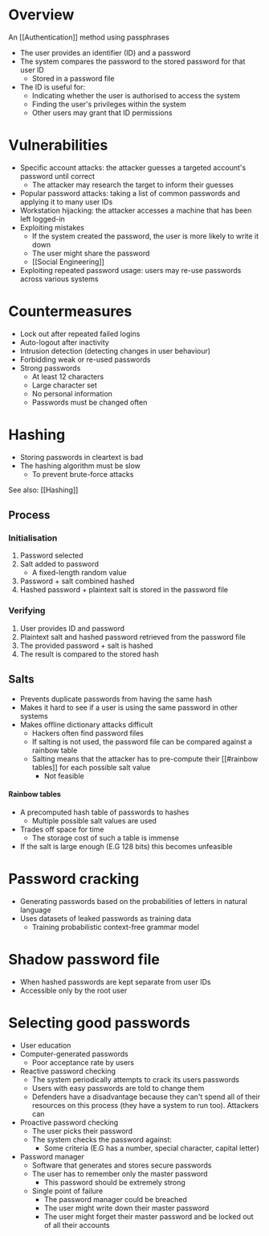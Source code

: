 # Overview
An [[Authentication]] method using passphrases

- The user provides an identifier (ID) and a password
- The system compares the password to the stored password for that user ID
	- Stored in a password file
- The ID is useful for:
	- Indicating whether the user is authorised to access the system
	- Finding the user's privileges within the system
	- Other users may grant that ID permissions

# Vulnerabilities
- Specific account attacks: the attacker guesses a targeted account's password until correct
	- The attacker may research the target to inform their guesses
- Popular password attacks: taking a list of common passwords and applying it to many user IDs
- Workstation hijacking: the attacker accesses a machine that has been left logged-in
- Exploiting mistakes
	- If the system created the password, the user is more likely to write it down
	- The user might share the password
	- [[Social Engineering]]
- Exploiting repeated password usage: users may re-use passwords across various systems

# Countermeasures
- Lock out after repeated failed logins
- Auto-logout after inactivity
- Intrusion detection (detecting changes in user behaviour)
- Forbidding weak or re-used passwords
- Strong passwords
	- At least 12 characters
	- Large character set
	- No personal information
	- Passwords must be changed often

# Hashing
- Storing passwords in cleartext is bad
- The hashing algorithm must be slow 
	- To prevent brute-force attacks

See also: [[Hashing]]

## Process
### Initialisation
1. Password selected
2. Salt added to password
	- A fixed-length  random value
3. Password + salt combined hashed
4. Hashed password + plaintext salt is stored in the password file

### Verifying
1. User provides ID and password
2. Plaintext salt and hashed password retrieved from the password file
3. The provided password + salt is hashed
4. The result is compared to the stored hash

## Salts
- Prevents duplicate passwords from having the same hash
- Makes it hard to see if a user is using the same password in other systems
- Makes offline dictionary attacks difficult
	- Hackers often find password files
	- If salting is not used, the password file can be compared against a rainbow table
	- Salting means that the attacker has to pre-compute their [[#rainbow tables]] for each possible salt value
		- Not feasible

#### Rainbow tables
- A precomputed hash table of passwords to hashes
	- Multiple possible salt values are used
- Trades off space for time
	- The storage cost of such a table is immense
- If the salt is large enough (E.G 128 bits) this becomes unfeasible

# Password cracking
- Generating passwords based on the probabilities of letters in natural language
- Uses datasets of leaked passwords as training data
	- Training probabilistic context-free grammar model

# Shadow password file
- When hashed passwords are kept separate from user IDs
- Accessible only by the root user

# Selecting good passwords
- User education
- Computer-generated passwords
	- Poor acceptance rate by users
- Reactive password checking
	- The system periodically attempts to crack its users passwords
	- Users with easy passwords are told to change them
	- Defenders have a disadvantage because they can't spend all of their resources on this process (they have a system to run too). Attackers can
- Proactive password checking
	- The user picks their password
	- The system checks the password against:
		- Some criteria (E.G has a number, special character, capital letter)
- Password manager
	- Software that generates and stores secure passwords
	- The user has to remember only the master password
		- This password should be extremely strong
	- Single point of failure
		- The password manager could be breached
		- The user might write down their master password
		- The user might forget their master password and be locked out of all their accounts